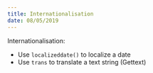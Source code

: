 ```yaml
---
title: Internationalisation
date: 08/05/2019
---
```


Internationalisation:
- Use `localizeddate()` to localize a date
- Use `trans` to translate a text string (Gettext)
